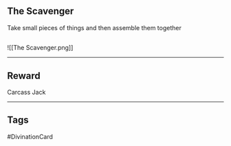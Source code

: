 ## The Scavenger
Take small pieces of things and then assemble them together
## 
![[The Scavenger.png]]

---
## Reward
Carcass Jack

---
## Tags
#DivinationCard